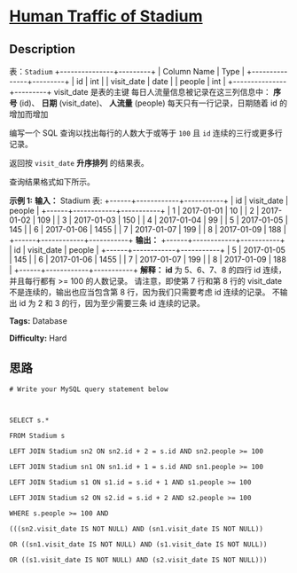 # [Human Traffic of Stadium][title]

## Description

表：`Stadium`
            +---------------+---------+    | Column Name   | Type    |    +---------------+---------+    | id            | int     |    | visit_date    | date    |    | people        | int     |    +---------------+---------+    visit_date 是表的主键    每日人流量信息被记录在这三列信息中： **序号** (id)、 **日期** (visit_date)、  **人流量** (people)    每天只有一行记录，日期随着 id 的增加而增加    



编写一个 SQL 查询以找出每行的人数大于或等于 `100` 且 `id` 连续的三行或更多行记录。

返回按 `visit_date` **升序排列** 的结果表。

查询结果格式如下所示。



**示例 1:**
            **输入：**    Stadium 表:    +------+------------+-----------+    | id   | visit_date | people    |    +------+------------+-----------+    | 1    | 2017-01-01 | 10        |    | 2    | 2017-01-02 | 109       |    | 3    | 2017-01-03 | 150       |    | 4    | 2017-01-04 | 99        |    | 5    | 2017-01-05 | 145       |    | 6    | 2017-01-06 | 1455      |    | 7    | 2017-01-07 | 199       |    | 8    | 2017-01-09 | 188       |    +------+------------+-----------+    **输出：**    +------+------------+-----------+    | id   | visit_date | people    |    +------+------------+-----------+    | 5    | 2017-01-05 | 145       |    | 6    | 2017-01-06 | 1455      |    | 7    | 2017-01-07 | 199       |    | 8    | 2017-01-09 | 188       |    +------+------------+-----------+    **解释：    id** 为 5、6、7、8 的四行 id 连续，并且每行都有 >= 100 的人数记录。    请注意，即使第 7 行和第 8 行的 visit_date 不是连续的，输出也应当包含第 8 行，因为我们只需要考虑 id 连续的记录。    不输出 id 为 2 和 3 的行，因为至少需要三条 id 连续的记录。


**Tags:** Database

**Difficulty:** Hard

## 思路

``` mysql
# Write your MySQL query statement below

SELECT s.*
FROM Stadium s
LEFT JOIN Stadium sn2 ON sn2.id + 2 = s.id AND sn2.people >= 100
LEFT JOIN Stadium sn1 ON sn1.id + 1 = s.id AND sn1.people >= 100
LEFT JOIN Stadium s1 ON s1.id = s.id + 1 AND s1.people >= 100
LEFT JOIN Stadium s2 ON s2.id = s.id + 2 AND s2.people >= 100
WHERE s.people >= 100 AND
(((sn2.visit_date IS NOT NULL) AND (sn1.visit_date IS NOT NULL))
OR ((sn1.visit_date IS NOT NULL) AND (s1.visit_date IS NOT NULL))
OR ((s1.visit_date IS NOT NULL) AND (s2.visit_date IS NOT NULL)))
```

[title]: https://leetcode-cn.com/problems/human-traffic-of-stadium
